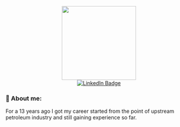 <div id="header" align="center">
  <img src="https://media.giphy.com/media/0lfqHNZwWM1hOvJ9CX/giphy.gif" width="200"/>
  <div id="badges">
    <a href="https://ru.linkedin.com/in/anton-shkvarskii-7b590696">
      <img src="https://img.shields.io/badge/LinkedIn-blue?style=for-the-badge&logo=linkedin&logoColor=white" alt="LinkedIn Badge"/>
    </a>
  </div>

</div>

### :muscle: About me:

For a 13 years ago I got my career started from the point of upstream petroleum industry and still gaining experience so far. 

